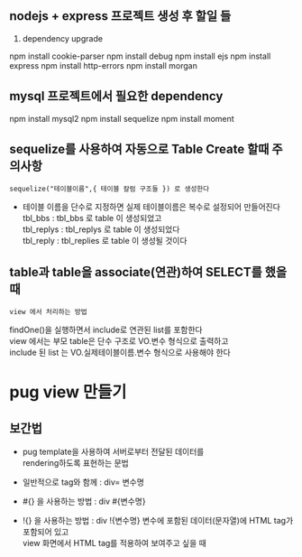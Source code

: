 ## nodejs + express 프로젝트 생성 후 할일 들

1. dependency upgrade

npm install cookie-parser
npm install debug
npm install ejs
npm install express
npm install http-errors
npm install morgan

## mysql 프로젝트에서 필요한 dependency

npm install mysql2
npm install sequelize
npm install moment

## sequelize를 사용하여 자동으로 Table Create 할때 주의사항

    sequelize("테이블이름",{ 테이블 칼럼 구조들 }) 로 생성한다

- 테이블 이름을 단수로 지정하면 실제 테이블이름은 복수로 설정되어 만들어진다  
  tbl_bbs : tbl_bbs 로 table 이 생성되었고  
  tbl_replys : tbl_replys 로 table 이 생성되었다  
  tbl_reply : tbl_replies 로 table 이 생성될 것이다

## table과 table을 associate(연관)하여 SELECT를 했을 때

    view 에서 처리하는 방법

findOne()을 실행하면서 include로 연관된 list를 포함한다  
view 에서는 부모 table은 단수 구조로 VO.변수 형식으로 출력하고  
include 된 list 는 VO.실제테이블이름.변수 형식으로 사용해야 한다

# pug view 만들기

## 보간법

- pug template을 사용하여 서버로부터 전달된 데이터를  
  rendering하도록 표현하는 문법

- 일반적으로 tag와 함께 : div= 변수명
- #{} 을 사용하는 방법 : div #{변수명}
- !{} 을 사용하는 방법 : div !{변수명}
  변수에 포함된 데이터(문자열)에 HTML tag가 포함되어 있고  
  view 화면에서 HTML tag를 적용하여 보여주고 싶을 때
